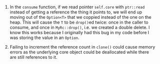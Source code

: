 1. In the `consume` function, if we read pointer `self.core` with `ptr::read`
instead of getting a reference the thing it points to, we will end up moving
out of the `Option<T>` that we coppied instead of the one on the heap. This
will cause the `T` to be `drop()`ed twice: once in the caller to consume, and
once in `MyRc::drop()`, i.e. we created a double delete.
I know this works because I originally had this bug in my code before I was
storing the value in an `Option`.

2. Failing to increment the reference count in `clone()` could cause memory
errors as the underlying core object could be deallocated while there are
still references to it.
